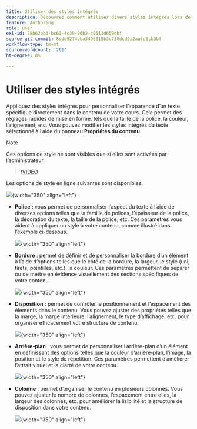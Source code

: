```yaml
---
title: Utiliser des styles intégrés
description: Découvrez comment utiliser divers styles intégrés lors de la création de contenu d’apprentissage dans le produit Formation et apprentissage
feature: Authoring
role: User
exl-id: 78b62eb3-bc61-4c39-96b2-c0511d659ebf
source-git-commit: 8edd9274cba3496015b3c730dcd9a2aafd6cb3bf
workflow-type: tm+mt
source-wordcount: '261'
ht-degree: 0%

---
```


# Utiliser des styles intégrés

Appliquez des styles intégrés pour personnaliser l’apparence d’un texte spécifique directement dans le contenu de votre cours. Cela permet des réglages rapides de mise en forme, tels que la taille de la police, la couleur, l’alignement, etc. Vous pouvez modifier les styles intégrés du texte sélectionné à l’aide du panneau **Propriétés du contenu**.

>[!NOTE]
>
> Ces options de style ne sont visibles que si elles sont activées par l’administrateur.


>[!VIDEO](https://video.tv.adobe.com/v/3469533/aem-guides-learning-content)


Les options de style en ligne suivantes sont disponibles.

![](assets/content-properties-learning-content.png){width="350" align="left"}


- **Police :** vous permet de personnaliser l’aspect du texte à l’aide de diverses options telles que la famille de polices, l’épaisseur de la police, la décoration du texte, la taille de la police, etc. Ces paramètres vous aident à appliquer un style à votre contenu, comme illustré dans l’exemple ci-dessous.

  ![](assets/font-learning-content.png){width="350" align="left"}

- **Bordure** : permet de définir et de personnaliser la bordure d’un élément à l’aide d’options telles que le côté de la bordure, la largeur, le style (uni, tirets, pointillés, etc.), la couleur. Ces paramètres permettent de séparer ou de mettre en évidence visuellement des sections spécifiques de votre contenu.

  ![](assets/border-learning-content.png){width="350" align="left"}

- **Disposition** : permet de contrôler le positionnement et l’espacement des éléments dans le contenu. Vous pouvez ajuster des propriétés telles que la marge, la marge intérieure, l’alignement, le type d’affichage, etc. pour organiser efficacement votre structure de contenu.

  ![](assets/layout-learning-content.png){width="350" align="left"}

- **Arrière-plan** : vous permet de personnaliser l’arrière-plan d’un élément en définissant des options telles que la couleur d’arrière-plan, l’image, la position et le style de répétition. Ces paramètres permettent d’améliorer l’attrait visuel et la clarté de votre contenu.

  ![](assets/background-learning-content.png){width="350" align="left"}

- **Colonne** : permet d’organiser le contenu en plusieurs colonnes. Vous pouvez ajuster le nombre de colonnes, l’espacement entre elles, la largeur des colonnes, etc. pour améliorer la lisibilité et la structure de disposition dans votre contenu.

  ![](assets/column-learning-content.png){width="350" align="left"}
